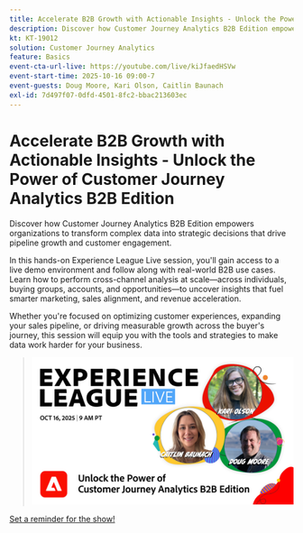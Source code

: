 ```yaml
---
title: Accelerate B2B Growth with Actionable Insights - Unlock the Power of Customer Journey Analytics B2B Edition
description: Discover how Customer Journey Analytics B2B Edition empowers organizations to transform complex data into strategic decisions that drive pipeline growth and customer engagement.
kt: KT-19012
solution: Customer Journey Analytics
feature: Basics
event-cta-url-live: https://youtube.com/live/kiJfaedHSVw
event-start-time: 2025-10-16 09:00-7
event-guests: Doug Moore, Kari Olson, Caitlin Baunach
exl-id: 7d497f07-0dfd-4501-8fc2-bbac213603ec
---
```

# Accelerate B2B Growth with Actionable Insights - Unlock the Power of Customer Journey Analytics B2B Edition

Discover how Customer Journey Analytics B2B Edition empowers organizations to transform complex data into strategic decisions that drive pipeline growth and customer engagement.

In this hands-on Experience League Live session, you'll gain access to a live demo environment and follow along with real-world B2B use cases. Learn how to perform cross-channel analysis at scale—across individuals, buying groups, accounts, and opportunities—to uncover insights that fuel smarter marketing, sales alignment, and revenue acceleration.

Whether you're focused on optimizing customer experiences, expanding your sales pipeline, or driving measurable growth across the buyer's journey, this session will equip you with the tools and strategies to make data work harder for your business.

> ![Show banner](../assets/exl-live-episode-10-16-25-web-banner.png)

[Set a reminder for the show!](https://youtube.com/live/kiJfaedHSVw)
